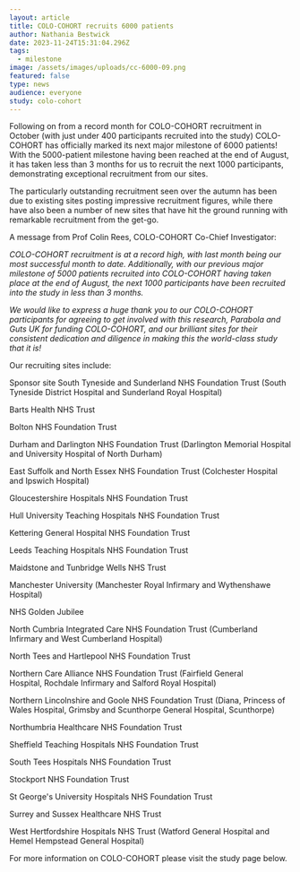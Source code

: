 ```yaml
---
layout: article
title: COLO-COHORT recruits 6000 patients
author: Nathania Bestwick
date: 2023-11-24T15:31:04.296Z
tags:
  - milestone
image: /assets/images/uploads/cc-6000-09.png
featured: false
type: news
audience: everyone
study: colo-cohort
---
```

Following on from a record month for COLO-COHORT recruitment in October (with just under 400 participants recruited into the study) COLO-COHORT has officially marked its next major milestone of 6000 patients! With the 5000-patient milestone having been reached at the end of August, it has taken less than 3 months for us to recruit the next 1000 participants, demonstrating exceptional recruitment from our sites.

The particularly outstanding recruitment seen over the autumn has been due to existing sites posting impressive recruitment figures, while there have also been a number of new sites that have hit the ground running with remarkable recruitment from the get-go.

A message from Prof Colin Rees, COLO-COHORT Co-Chief Investigator:

*COLO-COHORT recruitment is at a record high, with last month being our most successful month to date. Additionally, with our previous major milestone of 5000 patients recruited into COLO-COHORT having taken place at the end of August, the next 1000 participants have been recruited into the study in less than 3 months.*

*We would like to express a huge thank you to our COLO-COHORT participants for agreeing to get involved with this research, Parabola and Guts UK for funding COLO-COHORT, and our brilliant sites for their consistent dedication and diligence in making this the world-class study that it is!*

Our recruiting sites include:

Sponsor site South Tyneside and Sunderland NHS Foundation Trust (South Tyneside District Hospital and Sunderland Royal Hospital)

Barts Health NHS Trust

Bolton NHS Foundation Trust

Durham and Darlington NHS Foundation Trust (Darlington Memorial Hospital and University Hospital of North Durham)

East Suffolk and North Essex NHS Foundation Trust (Colchester Hospital and Ipswich Hospital)

Gloucestershire Hospitals NHS Foundation Trust

Hull University Teaching Hospitals NHS Foundation Trust

Kettering General Hospital NHS Foundation Trust

Leeds Teaching Hospitals NHS Foundation Trust

Maidstone and Tunbridge Wells NHS Trust

Manchester University (Manchester Royal Infirmary and Wythenshawe Hospital)

NHS Golden Jubilee

North Cumbria Integrated Care NHS Foundation Trust (Cumberland Infirmary and West Cumberland Hospital)

North Tees and Hartlepool NHS Foundation Trust

Northern Care Alliance NHS Foundation Trust (Fairfield General Hospital, Rochdale Infirmary and Salford Royal Hospital)

Northern Lincolnshire and Goole NHS Foundation Trust (Diana, Princess of Wales Hospital, Grimsby and Scunthorpe General Hospital, Scunthorpe)

Northumbria Healthcare NHS Foundation Trust

Sheffield Teaching Hospitals NHS Foundation Trust

South Tees Hospitals NHS Foundation Trust

Stockport NHS Foundation Trust

St George's University Hospitals NHS Foundation Trust

Surrey and Sussex Healthcare NHS Trust

West Hertfordshire Hospitals NHS Trust (Watford General Hospital and Hemel Hempstead General Hospital)

For more information on COLO-COHORT please visit the study page below.